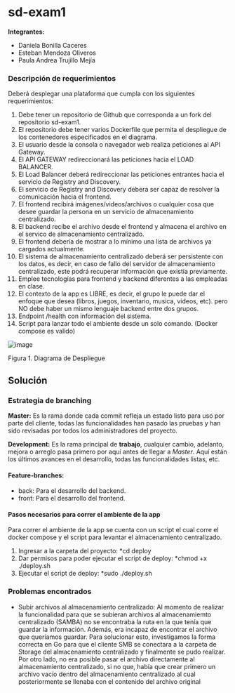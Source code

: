# sd-exam1

**Integrantes:**
* Daniela Bonilla Caceres
* Esteban Mendoza Oliveros
* Paula Andrea Trujillo Mejía

### Descripción de requerimientos
Deberá desplegar una plataforma que cumpla con los siguientes requerimientos:

1. Debe tener un repositorio de Github que corresponda a un fork del repositorio sd-exam1.
2. El repositorio debe tener varios Dockerfile que permita el despliegue de los contenedores especificados en el diagrama.
3. El usuario desde la consola o navegador web realiza peticiones al API Gateway.
4. El API GATEWAY redireccionará las peticiones hacia el LOAD BALANCER.
5. El Load Balancer deberá redireccionar las peticiones entrantes hacia el servicio de Registry and Discovery.
6. El servicio de Registry and Discovery debera ser capaz de resolver la comunicación hacia el frontend.
7. El frontend recibirá imágenes/videos/archivos o cualquier cosa que desee guardar la persona en un servicio de almacenamiento centralizado.
8. El backend recibe el archivo desde el frontend y almacena el archivo en el servico de almacenamiento centralizado.
9. El frontend debería de mostrar a lo mínimo una lista de archivos ya cargados actualmente.
10. El sistema de almacenamiento centralizado deberá ser persistente con los datos, es decir, en caso de fallo del servidor de almacenamiento centralizado, este podrá recuperar información que existía previamente.
11. Emplee tecnologías para frontend y backend diferentes a las empleadas en clase.
12. El contexto de la app es LIBRE, es decir, el grupo le puede dar el enfoque que desea (libros, juegos, inventario, musica, videos, etc). pero NO debe haber un mismo lenguaje backend entre dos grupos.
13. Endpoint /health con información del sistema.
14. Script para lanzar todo el ambiente desde un solo comando. (Docker compose es valido)

![image](https://github.com/DaniBonica001/sd-exam1/assets/71205932/3a25abc9-6dac-4646-832a-1947882c3332)

Figura 1. Diagrama de Despliegue

## Solución
### Estrategía de branching

**Master:**  Es la rama donde cada commit refleja un estado listo para uso por parte del cliente, todas las funcionalidades han pasado las pruebas y han sido revisadas por todos los administradores del proyecto.

**Development:**  Es la rama principal de  **trabajo**, cualquier cambio, adelanto, mejora o arreglo pasa primero por aquí antes de llegar a  _Master_. Aquí están los últimos avances en el desarrollo, todas las funcionalidades listas, etc. 

#### Feature-branches:
* back: Para el desarrollo del backend. 
* front: Para el desarrollo del frontend.

#### Pasos necesarios para correr el ambiente de la app

Para correr el ambiente de la app se cuenta con un script el cual corre el docker compose y el script para levantar el almacenamiento centralizado.

1. Ingresar a la carpeta del proyecto:
  *cd deploy
2. Dar permisos para poder ejecutar el script de deploy:
  *chmod +x ./deploy.sh
3. Ejecutar el script de deploy:
  *sudo ./deploy.sh

### Problemas encontrados

- Subir archivos al almacenamiento centralizado: Al momento de realizar la funcionalidad para que se subieran archivos al almacenamiemto centralizado (SAMBA) no se encontraba la ruta en la que tenía que guardar la información. Además, era incapaz de encontrar el archivo que queríamos guardar. Para solucionar esto, investigamos la forma correcta en Go para que el cliente SMB se conectara a la carpeta de Storage del almacenamiento centralizado y finalmente se pudo realizar. Por otro lado, no era posible pasar el archivo directamente al almacenamiento centralizado, si no que, había que crear primero un archivo vacío dentro del almacenamiento centralizado al cual posteriormente se llenaba con el contenido del archivo original 



